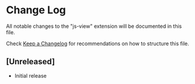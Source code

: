# Change Log

All notable changes to the "js-view" extension will be documented in this file.

Check [Keep a Changelog](http://keepachangelog.com/) for recommendations on how to structure this file.

## [Unreleased]

- Initial release